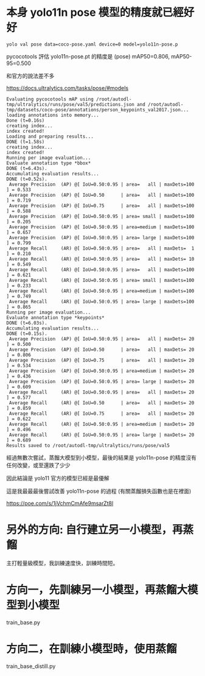 # 本身 yolo11n pose 模型的精度就已經好好

```
yolo val pose data=coco-pose.yaml device=0 model=yolo11n-pose.p
```

pycocotools 評估 yolo11n-pose.pt 的精度是 (pose) mAP50=0.806, mAP50-95=0.500

和官方的說法差不多

https://docs.ultralytics.com/tasks/pose/#models

```
Evaluating pycocotools mAP using /root/autodl-tmp/ultralytics/runs/pose/val5/predictions.json and /root/autodl-tmp/datasets/coco-pose/annotations/person_keypoints_val2017.json...
loading annotations into memory...
Done (t=0.16s)
creating index...
index created!
Loading and preparing results...
DONE (t=1.58s)
creating index...
index created!
Running per image evaluation...
Evaluate annotation type *bbox*
DONE (t=6.43s).
Accumulating evaluation results...
DONE (t=0.52s).
 Average Precision  (AP) @[ IoU=0.50:0.95 | area=   all | maxDets=100 ] = 0.533
 Average Precision  (AP) @[ IoU=0.50      | area=   all | maxDets=100 ] = 0.719
 Average Precision  (AP) @[ IoU=0.75      | area=   all | maxDets=100 ] = 0.588
 Average Precision  (AP) @[ IoU=0.50:0.95 | area= small | maxDets=100 ] = 0.205
 Average Precision  (AP) @[ IoU=0.50:0.95 | area=medium | maxDets=100 ] = 0.657
 Average Precision  (AP) @[ IoU=0.50:0.95 | area= large | maxDets=100 ] = 0.799
 Average Recall     (AR) @[ IoU=0.50:0.95 | area=   all | maxDets=  1 ] = 0.210
 Average Recall     (AR) @[ IoU=0.50:0.95 | area=   all | maxDets= 10 ] = 0.549
 Average Recall     (AR) @[ IoU=0.50:0.95 | area=   all | maxDets=100 ] = 0.621
 Average Recall     (AR) @[ IoU=0.50:0.95 | area= small | maxDets=100 ] = 0.233
 Average Recall     (AR) @[ IoU=0.50:0.95 | area=medium | maxDets=100 ] = 0.749
 Average Recall     (AR) @[ IoU=0.50:0.95 | area= large | maxDets=100 ] = 0.865
Running per image evaluation...
Evaluate annotation type *keypoints*
DONE (t=6.03s).
Accumulating evaluation results...
DONE (t=0.15s).
 Average Precision  (AP) @[ IoU=0.50:0.95 | area=   all | maxDets= 20 ] = 0.500
 Average Precision  (AP) @[ IoU=0.50      | area=   all | maxDets= 20 ] = 0.806
 Average Precision  (AP) @[ IoU=0.75      | area=   all | maxDets= 20 ] = 0.534
 Average Precision  (AP) @[ IoU=0.50:0.95 | area=medium | maxDets= 20 ] = 0.436
 Average Precision  (AP) @[ IoU=0.50:0.95 | area= large | maxDets= 20 ] = 0.609
 Average Recall     (AR) @[ IoU=0.50:0.95 | area=   all | maxDets= 20 ] = 0.577
 Average Recall     (AR) @[ IoU=0.50      | area=   all | maxDets= 20 ] = 0.859
 Average Recall     (AR) @[ IoU=0.75      | area=   all | maxDets= 20 ] = 0.622
 Average Recall     (AR) @[ IoU=0.50:0.95 | area=medium | maxDets= 20 ] = 0.496
 Average Recall     (AR) @[ IoU=0.50:0.95 | area= large | maxDets= 20 ] = 0.689
Results saved to /root/autodl-tmp/ultralytics/runs/pose/val5
```

經過無數次嘗試，蒸餾大模型到小模型，最後的結果是 yolo11n-pose 的精度沒有任何改變，或至還跌了少少

因此結論是 yolo11 官方的模型已經是最優解

這是我最最最後嘗試改善 yolo11n-pose 的過程 (有關蒸餾損失函數也是在裡面)

https://poe.com/s/1jVchmCmAfe9msarZt8l

# 另外的方向: 自行建立另一小模型，再蒸餾

主打輕量級模型，我訓練速度快，訓練時間短。

# 方向一，先訓練另一小模型，再蒸餾大模型到小模型

train_base.py

# 方向二，在訓練小模型時，使用蒸餾

train_base_distill.py





